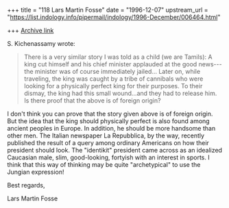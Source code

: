 +++
title = "118 Lars Martin Fosse"
date = "1996-12-07"
upstream_url = "https://list.indology.info/pipermail/indology/1996-December/006464.html"

+++
[Archive link](https://list.indology.info/pipermail/indology/1996-December/006464.html)

S. Kichenassamy wrote:
>
>There is a very similar story I was told as a child (we are Tamils): A
>king cut himself and his chief minister applauded at the good news---the
>minister was of course immediately jailed...  Later on, while traveling,
>the king was caught by a tribe of cannibals who were looking for a
>physically perfect king for their purposes. To their dismay, the king had
>this small wound...and they had to release him. Is there proof that the
>above is of foreign origin? 

I don't think you can prove that the story given above is of foreign origin.
But the idea that the king should physically perfect is also found among
ancient peoples in Europe. In addition, he should be more handsome than
other men. The Italian newspaper La Repubblica, by the way, recently
published the result of a query among ordinary Americans on how their
president should look. The "identikit" president came across as an idealized
Caucasian male, slim, good-looking, fortyish with an interest in sports. I
think that this way of thinking may be quite "archetypical" to use the
Jungian expression!

Best regards,

Lars Martin Fosse






